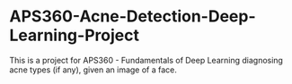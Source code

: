 # APS360-Acne-Detection-Deep-Learning-Project
This is a project for APS360 - Fundamentals of Deep Learning diagnosing acne types (if any), given an image of a face.

